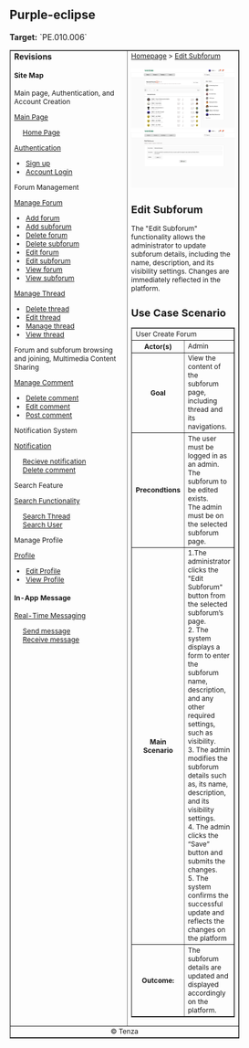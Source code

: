 <h2>Purple-eclipse</h2>
<p><strong>Target:</strong> `PE.010.006`</p>

<table border="1" cellpadding="0" cellspacing="0" style="width: 80%; font-size: 12px;">
    <tr style="width: 70%;">
        <td valign="top">
            <h3 style="margin-top:0">Revisions</h3>
            <h4 style="list-style-type: none; padding-left: 0;">Site Map</h4>
            <p> Main page, Authentication, and Account Creation </p>
            <a href="../homepage">Main Page</a>
            <ul style="list-style-type: none ; padding-left: 0">
                <li style="padding-left: 15px"> <a href="../homepage/homepage.md"> Home Page </a></li>  
            </ul>
            <a href="/authenticate-user">Authentication</a>
            <ul>
                <li><a href="../authenticate-user/account-signup.md">Sign up</a></li>
                <li><a href="../authenticate-user/account-login.md">Account Login</a></li>
            </ul>
             <p> Forum Management </p>
            <a href="/manage-forum">Manage Forum</a>
            <ul>
                <li><a href=add-forum.md">Add forum</a></li>
                <li><a href="add-subforum.md">Add subforum</a></li>
                <li><a href="delete-forum.md">Delete forum</a></li>
                <li><a href="delete-subforum.md">Delete subforum</a></li>
                <li><a href="edit-forum.md">Edit forum</a></li>
                <li><a href="edit-subforum.md">Edit subforum</a></li>
                <li><a href="view-forum.md">View forum</a></li>
                <li><a href="view-subforum.md">View subforum</a></li>
            </ul>
            <a href="../manage-thread">Manage Thread</a>
            <ul>
                <li><a href="../manage-thread/delete-thread.md">Delete thread</a></li>
                <li><a href="../manage-thread/edit-thread.md">Edit thread</a></li>
                <li><a href="../manage-thread/manage-thread.md">Manage thread</a></li>
                <li><a href="../manage-thread/view-thread.md">View thread</a></li>
            </ul>
            <p> Forum and subforum browsing and joining, Multimedia Content Sharing</p>
            <a href="/manage-comment">Manage Comment</a>
            <ul>
                <li><a href="../manage-comment/delete-comment.md">Delete comment</a></li>
                <li><a href="../manage-comment/edit-comment.md">Edit comment</a></li>
                <li><a href="../manage-comment/post-comment.md">Post comment</a></li>
            </ul>
            <p> Notification System </p>
            <a href="../manage-notification">Notification</a>
            <ul style="list-style-type: none ; padding-left: 0">
                <li style="padding-left: 15px"> <a href="../manage-notification/recieve-notification.md">Recieve notification </a></li>
                <li style="padding-left: 15px"> <a href="../manage-notification/delete-notification.md"> Delete comment </a></li>    
            </ul>
            <p> Search Feature </p> 
            <a href="../search-functionality">Search Functionality</a>
            <ul style="list-style-type: none ; padding-left: 0">
                <li style="padding-left: 15px"> <a href="../search-functionality/search-thread.md"> Search Thread </a></li>
                <li style="padding-left: 15px"> <a href="../search-functionality/search-user.md"> Search User </a></li>
            </ul>
            <p> Manage Profile</p>
            <a href="../manage-profile">Profile</a>
            <ul>
                <li><a href="../manage-profile/edit-profile.md">Edit Profile</a></li>
                <li><a href="../manage-profile/view-profile.md">View Profile</a></li>
            </ul>
            <h4> In-App Message </h4>
            <a href="../manage-message">Real-Time Messaging</a>
            <ul style="list-style-type: none ; padding-left: 0">
                <li style="padding-left: 15px"> <a href="../manage-message/send-message.md"> Send message </a></li>
                <li style="padding-left: 15px"> <a href="../manage-message/receive-message.md"> Receive message </a></li>
            </ul>
        </td>
        <td valign="top" style="width: 30%;">
            <a href="https://github.com/Davidty143/purple-eclipse/blob/main/docs/homepage/homepage.md">Homepage</a> &gt;
            <a href="https://github.com/Davidty143/purple-eclipse/tree/main/docs/manage-forum">Edit  Subforum</a>
            <br><br>
            <img src="../../assets/edit_subforum1.png" alt="Edit Subforum">
            <img src="../../assets/edit_subforum2.png" alt="Edit Subforum">
            <h2>Edit Subforum</h2>
            <p>
              The "Edit Subforum" functionality allows the administrator to update subforum details, including the name, description, 
              and its visibility settings. Changes are immediately reflected in the platform.    
            </p>
            <h2>Use Case Scenario</h2>
            <table border="1">
                <tr>
                    <td colspan="2" align="left">
                      User Create Forum
                    </td>
                </tr>
                <tr>
                    <th>Actor(s)</th>
                    <td>Admin</td>
                </tr>
              <tr>
                <th>Goal</th>
                <td>View the content of the subforum page, including thread and its navigations.</td>
              </tr>  
                <tr>
                    <th>Precondtions</th>
                    <td>
                          The user must be logged in as an admin.<br>
                          The subforum to be edited exists.<br>
                          The admin must be on the selected subforum page.
                    </td>
                </tr>
                <tr>
                    <th>Main Scenario</th>
                    <td>
                        1.The administrator clicks the "Edit Subforum" button from the selected subforum’s page.
                        <br>
                        2. The system displays a form to enter the subforum name, description, and any other <br> required settings, such as visibility.
                        <br>
                        3. The admin modifies the subforum details such as, its name, description, and its <br> visibility settings.
                          <br>
                        4. The admin clicks the “Save” button and submits the changes.
                        <br>
                        5. The system confirms the successful update and reflects the changes on the platform
                        <br>            
                    </td>
                </tr>
                <tr>
                    <th>Outcome: </th>
                    <td>
                    The subforum details are updated and displayed accordingly on the platform.
                    </td>
                </tr>
            </table>   
          <tr>
              <td colspan="2" align="center">
                  © Tenza
              </td>
          </tr>
</table>
